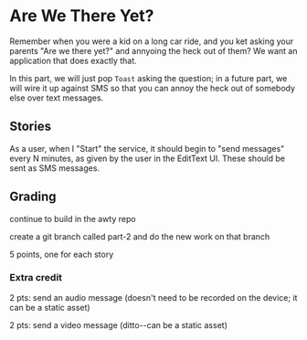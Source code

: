 # Are We There Yet?

Remember when you were a kid on a long car ride, and you ket asking your parents "Are we there yet?" and annyoing the heck out of them? We want an application that does exactly that.

In this part, we will just pop `Toast` asking the question; in a future part, we will wire it up against SMS so that you can annoy the heck out of somebody else over text messages.

## Stories

As a user, when I "Start" the service, it should begin to "send messages" every N minutes, as given by the user in the EditText UI. These should be sent as SMS messages.

## Grading

continue to build in the awty repo

create a git branch called part-2 and do the new work on that branch

5 points, one for each story

### Extra credit

2 pts: send an audio message (doesn't need to be recorded on the device; it can be a static asset)

2 pts: send a video message (ditto--can be a static asset)